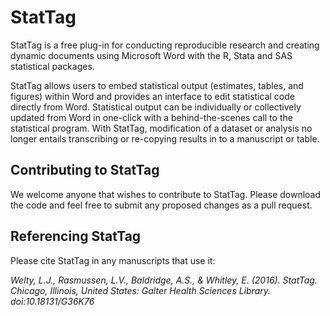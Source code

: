 # StatTag
StatTag is a free plug-in for conducting reproducible research and creating dynamic documents using Microsoft Word with the 
R, Stata and SAS statistical packages.

StatTag allows users to embed statistical output (estimates, tables, and figures) within Word and provides an interface to 
edit statistical code directly from Word. Statistical output can be individually or collectively updated from Word in one-click 
with a behind-the-scenes call to the statistical program. With StatTag, modification of a dataset or analysis no longer entails 
transcribing or re-copying results in to a manuscript or table. 

## Contributing to StatTag
We welcome anyone that wishes to contribute to StatTag.  Please download the code and feel free to submit any proposed changes as a pull request.

## Referencing StatTag
Please cite StatTag in any manuscripts that use it:

*Welty, L.J., Rasmussen, L.V., Baldridge, A.S., & Whitley, E. (2016). StatTag. Chicago, Illinois, United States: Galter Health Sciences Library. doi:10.18131/G36K76*
